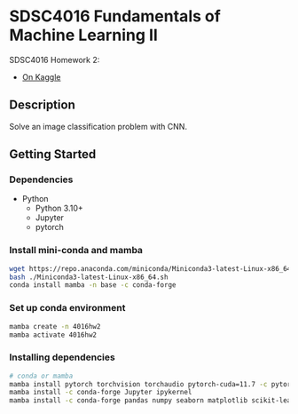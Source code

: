# SDSC4016 Fundamentals of Machine Learning II

SDSC4016 Homework 2:

- [On Kaggle](https://www.kaggle.com/competitions/sdsc4016-fundls-of-ml-2-hw2/overview)

## Description

Solve an image classification problem with CNN.

## Getting Started

### Dependencies

- Python
  - Python 3.10+
  - Jupyter
  - pytorch

### Install mini-conda and mamba

```bash
wget https://repo.anaconda.com/miniconda/Miniconda3-latest-Linux-x86_64.sh
bash ./Miniconda3-latest-Linux-x86_64.sh
conda install mamba -n base -c conda-forge
```

### Set up conda environment

```bash
mamba create -n 4016hw2
mamba activate 4016hw2
```

### Installing dependencies

```bash
# conda or mamba
mamba install pytorch torchvision torchaudio pytorch-cuda=11.7 -c pytorch -c nvidia
mamba install -c conda-forge Jupyter ipykernel
mamba install -c conda-forge pandas numpy seaborn matplotlib scikit-learn tqdm
```

<!-- ### Code

[Weak Baseline](src/Baseline.ipynb)

[Strong Baseline](src/Modified.Private.ipynb) -->

<!-- ### Dataset

[Training set](data/training/)

[Testing set](data/testing/) -->

<!-- ### Tested Result on Kaggle

[Results on Kaggle](md/kaggle.md) -->

<!-- ### Final Score (Strong Baseline)

- Public: 0.85156
- Private: 0.89874 -->
